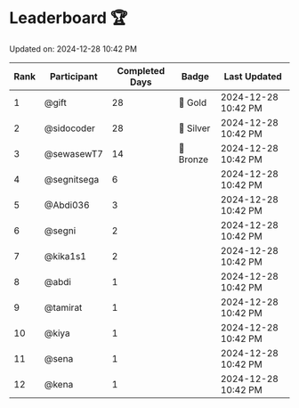 # Leaderboard 🏆

Updated on: 2024-12-28 10:42 PM

| Rank | Participant       | Completed Days | Badge      | Last Updated         |
|------|-------------------|----------------|------------|----------------------|
| 1    | @gift             | 28             | 🏅 Gold     | 2024-12-28 10:42 PM |
| 2    | @sidocoder        | 28             | 🥈 Silver   | 2024-12-28 10:42 PM |
| 3    | @sewasewT7        | 14             | 🥉 Bronze   | 2024-12-28 10:42 PM |
| 4    | @segnitsega       | 6              |            | 2024-12-28 10:42 PM |
| 5    | @Abdi036          | 3              |            | 2024-12-28 10:42 PM |
| 6    | @segni            | 2              |            | 2024-12-28 10:42 PM |
| 7    | @kika1s1          | 2              |            | 2024-12-28 10:42 PM |
| 8    | @abdi             | 1              |            | 2024-12-28 10:42 PM |
| 9    | @tamirat          | 1              |            | 2024-12-28 10:42 PM |
| 10   | @kiya             | 1              |            | 2024-12-28 10:42 PM |
| 11   | @sena             | 1              |            | 2024-12-28 10:42 PM |
| 12   | @kena             | 1              |            | 2024-12-28 10:42 PM |
